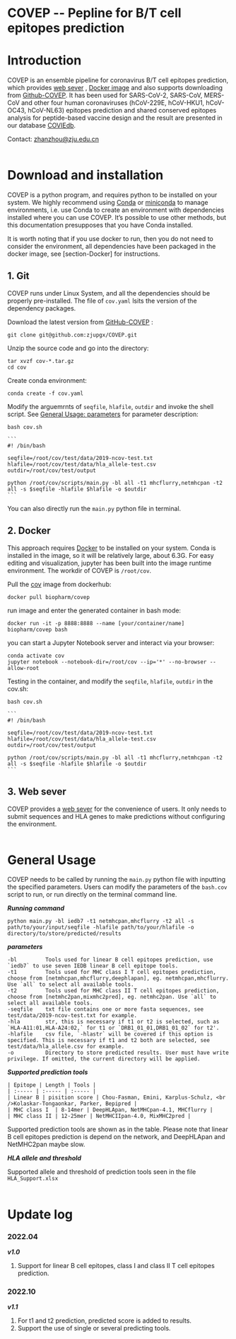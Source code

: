 # COVEP -- Pepline for B/T cell epitopes prediction

# Introduction
COVEP is an ensemble pipeline for coronavirus B/T cell epitopes prediction, which provides [web sever](https://pgx.zju.edu.cn/coviedb/tools/covep) , [Docker image](https://hub.docker.com/repository/docker/biopharm/COVEP/general) and also supports downloading from [Github-COVEP](https://github.com/zjupgx/COVEP). It has been used for SARS-CoV-2, SARS-CoV, MERS-CoV and other four human coronaviruses (hCoV-229E, hCoV-HKU1, hCoV-OC43, hCoV-NL63) epitopes prediction and shared conserved epitopes analysis for peptide-based vaccine design and the result are presented in our database [COVIEdb](https://pgx.zju.edu.cn/coviedb/).

Contact: zhanzhou@zju.edu.cn
<br><br>

# Download and installation
COVEP is a python program, and requires python to be installed on your system. We highly recommend using [Conda](https://www.anaconda.com/products/distribution) or [miniconda](https://docs.conda.io/en/latest/miniconda.html) to manage environments, i.e. use Conda to create an environment with dependencies installed where you can use COVEP. It’s possible to use other methods, but this documentation presupposes that you have Conda installed.

It is worth noting that if you use docker to run, then you do not need to consider the environment, all dependencies have been packaged in the docker image, see [section-Docker] for instructions.

## 1. Git
COVEP runs under Linux System, and all the dependencies should be properly pre-installed. The file of `cov.yaml` lsits the version of the dependency packages.

Download the latest version from [GitHub-COVEP](https://github.com/zjupgx/COVEP) :

    git clone git@github.com:zjupgx/COVEP.git

Unzip the source code and go into the directory:

    tar xvzf cov-*.tar.gz
    cd cov

Create conda environment:

    conda create -f cov.yaml

Modify the arguemrnts of `seqfile`, `hlafile`, `outdir` and invoke the shell script. See [General Usage: parameters](#general-usage) for parameter description:

    bash cov.sh

    ```
    #! /bin/bash

    seqfile=/root/cov/test/data/2019-ncov-test.txt
    hlafile=/root/cov/test/data/hla_allele-test.csv
    outdir=/root/cov/test/output

    python /root/cov/scripts/main.py -bl all -t1 mhcflurry,netmhcpan -t2 all -s $seqfile -hlafile $hlafile -o $outdir
    ```
You can also directly run the `main.py` python file in terminal.


## 2. Docker
This approach requires [Docker](https://docs.docker.com/) to be installed on your system. Conda is installed in the image, so it will be relatively large, about 6.3G. For easy editing and visualization, jupyter has been built into the image runtime environment. The workdir of COVEP is `/root/cov`.

Pull the [cov](https://hub.docker.com/repository/docker/biopharm/covep) image from dockerhub:

    docker pull biopharm/covep

run image and enter the generated container in bash mode:

    docker run -it -p 8888:8888 --name [your/container/name] biopharm/covep bash

you can start a Jupyter Notebook server and interact via your browser:

    conda activate cov
    jupyter notebook --notebook-dir=/root/cov --ip='*' --no-browser --allow-root

Testing in the container, and modify the `seqfile`, `hlafile`, `outdir` in the cov.sh:

    bash cov.sh
    
    ```
    #! /bin/bash

    seqfile=/root/cov/test/data/2019-ncov-test.txt
    hlafile=/root/cov/test/data/hla_allele-test.csv
    outdir=/root/cov/test/output

    python /root/cov/scripts/main.py -bl all -t1 mhcflurry,netmhcpan -t2 all -s $seqfile -hlafile $hlafile -o $outdir
    ```

## 3. Web sever
COVEP provides a [web sever](https://pgx.zju.edu.cn/coviedb/tools/covep) for the convenience of users. It only needs to submit sequences and HLA genes to make predictions without configuring the environment.
<br><br>

# General Usage

COVEP needs to be called by running the `main.py` python file with inputting the specified parameters. Users can modify the parameters of the `bash.cov` script to run, or run directly on the terminal command line.

***Running command***

    python main.py -bl iedb7 -t1 netmhcpan,mhcflurry -t2 all -s path/to/your/input/seqfile -hlafile path/to/your/hlafile -o directory/to/store/predicted/results

***parameters***

    -bl         Tools used for linear B cell epitopes prediction, use `iedb7` to use seven IEDB linear B cell epitope tools.
    -t1         Tools used for MHC class I T cell epitopes prediction, choose from [netmhcpan,mhcflurry,deephlapan], eg. netmhcpan,mhcflurry. Use `all` to select all available tools.
    -t2         Tools used for MHC class II T cell epitopes prediction, choose from [netmhc2pan,mixmhc2pred], eg. netmhc2pan. Use `all` to select all available tools.
    -seqfile    txt file contains one or more fasta sequences, see test/data/2019-ncov-test.txt for example.
    -hla        str, this is necessary if t1 or t2 is selected, such as `HLA-A11:01,HLA-A24:02,` for t1 or `DRB1_01_01,DRB1_01_02` for t2'.
    -hlafile    csv file, `-hlastr` will be covered if this option is specified. This is necessary if t1 and t2 both are selected, see test/data/hla_allele.csv for example.
    -o          Directory to store predicted results. User must have write privilege. If omitted, the current directory will be applied.

***Supported prediction tools***

    | Epitope | Length | Tools | 
    | :----- | :----- | :----- |
    | Linear B | pisition score | Chou-Fasman, Emini, Karplus-Schulz, <br />Kolaskar-Tongaonkar, Parker, Bepipred |
    | MHC class I  | 8-14mer | DeepHLApan, NetMHCpan-4.1, MHCflurry |
    | MHC class II | 12-25mer | NetMHCIIpan-4.0, MixMHC2pred |

Supported prediction tools are shown as in the table. Please note that linear B cell epitopes prediction is depend on the network, and DeepHLApan and NetMHC2pan maybe slow.

***HLA allele and threshold***

Supported allele and threshold of prediction tools seen in the file `HLA_Support.xlsx`
<br><br>
# Update log

### 2022.04
***v1.0***

1. Support for linear B cell epitopes, class I and class II T cell epitopes prediction.

### 2022.10
***v1.1***
1. For t1 and t2 prediction, predicted score is added to results.
2. Support the use of single or several predicting tools. 


